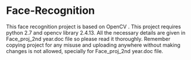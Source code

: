 # Face-Recognition
This face recognition project is based on OpenCV .
This project requires python 2.7 and opencv library 2.4.13.
All the necessary details are given in Face_proj_2nd year.doc file so please read it thoroughly.
Remember copying project for any misuse and uploading anywhere without making changes is not allowed, 
specially for Face_proj_2nd year.doc file.

